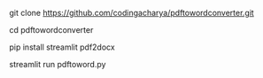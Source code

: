 git clone https://github.com/codingacharya/pdftowordconverter.git

cd pdftowordconverter

pip install streamlit pdf2docx

streamlit run pdftoword.py
